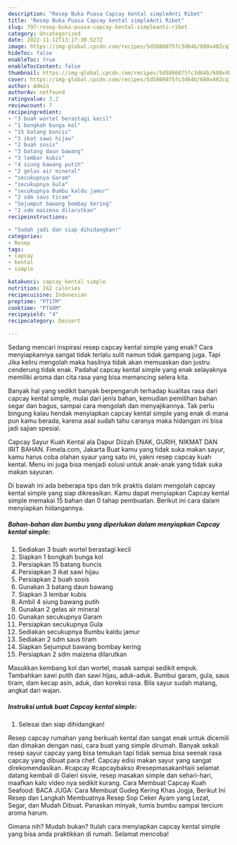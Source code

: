 ```yaml
---
description: "Resep Buka Puasa Capcay kental simpleAnti Ribet"
title: "Resep Buka Puasa Capcay kental simpleAnti Ribet"
slug: 797-resep-buka-puasa-capcay-kental-simpleanti-ribet
category: Uncategorized
date: 2022-11-12T13:17:30.527Z
image: https://img-global.cpcdn.com/recipes/5d5866075fc3d64b/680x482cq70/capcay-kental-simple-foto-resep-utama.jpg
hideToc: false
enableToc: true
enableTocContent: false
thumbnail: https://img-global.cpcdn.com/recipes/5d5866075fc3d64b/680x482cq70/capcay-kental-simple-foto-resep-utama.jpg
cover: https://img-global.cpcdn.com/recipes/5d5866075fc3d64b/680x482cq70/capcay-kental-simple-foto-resep-utama.jpg
author: Admin
authorAv: notfound
ratingvalue: 3.2
reviewcount: 7
recipeingredient:
- "3 buah wortel berastagi kecil"
- "1 bongkah bunga kol"
- "15 batang buncis"
- "3 ikat sawi hijau"
- "2 buah sosis"
- "3 batang daun bawang"
- "3 lembar kubis"
- "4 siung bawang putih"
- "2 gelas air mineral"
- "secukupnya Garam"
- "secukupnya Gula"
- "secukupnya Bumbu kaldu jamur"
- "2 sdm saus tiram"
- "Sejumput bawang bombay kering"
- "2 sdm maizena dilarutkan"
recipeinstructions:

- "Sudah jadi dan siap dihidangkan!"
categories:
- Resep
tags:
- capcay
- kental
- simple

katakunci: capcay kental simple 
nutrition: 242 calories
recipecuisine: Indonesian
preptime: "PT17M"
cooktime: "PT48M"
recipeyield: "4"
recipecategory: Dessert

---
```



Sedang mencari inspirasi resep capcay kental simple yang enak? Cara menyiapkannya sangat tidak terlalu sulit namun tidak gampang juga. Tapi Jika keliru mengolah maka hasilnya tidak akan memuaskan dan justru cenderung tidak enak. Padahal capcay kental simple yang enak selayaknya memiliki aroma dan cita rasa yang bisa memancing selera kita.


Banyak hal yang sedikit banyak berpengaruh terhadap kualitas rasa dari capcay kental simple, mulai dari jenis bahan, kemudian pemilihan bahan segar dan bagus, sampai cara mengolah dan menyajikannya. Tak perlu bingung kalau hendak menyiapkan capcay kental simple yang enak di mana pun kamu berada, karena asal sudah tahu caranya maka hidangan ini bisa jadi sajian spesial.

Capcay Sayur Kuah Kental ala Dapur Diizah ENAK, GURIH, NIKMAT DAN IRIT BAHAN. Fimela.com, Jakarta Buat kamu yang tidak suka makan sayur, kamu harus coba olahan syaur yang satu ini, yakni resep capcay kuah kental. Menu ini juga bisa menjadi solusi untuk anak-anak yang tidak suka makan sayuran.


Di bawah ini ada beberapa tips dan trik praktis dalam mengolah capcay kental simple yang siap dikreasikan. Kamu dapat menyiapkan Capcay kental simple memakai 15 bahan dan 0 tahap pembuatan. Berikut ini cara dalam menyiapkan hidangannya.

<!--inarticleads1-->

##### Bahan-bahan dan bumbu yang diperlukan dalam menyiapkan Capcay kental simple:

1. Sediakan 3 buah wortel berastagi kecil
1. Siapkan 1 bongkah bunga kol
1. Persiapkan 15 batang buncis
1. Persiapkan 3 ikat sawi hijau
1. Persiapkan 2 buah sosis
1. Gunakan 3 batang daun bawang
1. Siapkan 3 lembar kubis
1. Ambil 4 siung bawang putih
1. Gunakan 2 gelas air mineral
1. Gunakan secukupnya Garam
1. Persiapkan secukupnya Gula
1. Sediakan secukupnya Bumbu kaldu jamur
1. Sediakan 2 sdm saus tiram
1. Siapkan Sejumput bawang bombay kering
1. Persiapkan 2 sdm maizena dilarutkan


Masukkan kembang kol dan wortel, masak sampai sedikit empuk. Tambahkan sawi putih dan sawi hijau, aduk-aduk. Bumbui garam, gula, saus tiram, dam kecap asin, aduk, dan koreksi rasa. Bila sayur sudah matang, angkat dari wajan. 

<!--inarticleads2-->

##### Instruksi untuk buat Capcay kental simple:


1. Selesai dan siap dihidangkan!

Resep capcay rumahan yang berkuah kental dan sangat enak untuk dicemili dan dimakan dengan nasi, cara buat yang simple dirumah. Banyak sekali resep sayur capcay yang bisa temukan tapi tidak semua bisa seenak rasa capcay yang dibuat para chef. Capcay edisi makan sayur yang sangat direkomendasikan. #capcay #capcaybakso #resepmasakanHaiii selamat datang kembali di Galeri sisvie, resep masakan simple dan sehari-hari, maafkan kalo video nya sedikit kurang. Cara Membuat Capcay Kuah Seafood: BACA JUGA: Cara Membuat Gudeg Kering Khas Jogja, Berikut Ini Resep dan Langkah Membuatnya Resep Sop Ceker Ayam yang Lezat, Segar, dan Mudah Dibuat. Panaskan minyak, tumis bumbu sampai tercium aroma harum. 

Gimana nih? Mudah bukan? Itulah cara menyiapkan capcay kental simple yang bisa anda praktikkan di rumah. Selamat mencoba!
